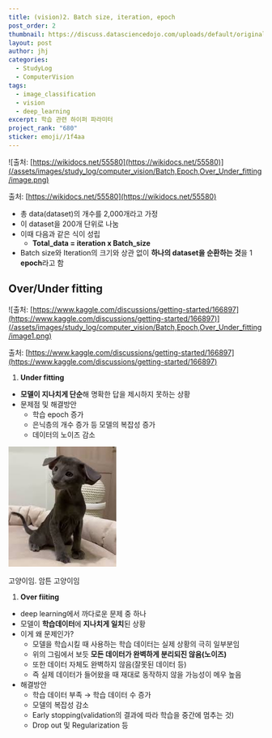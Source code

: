 ```yaml
---
title: (vision)2. Batch size, iteration, epoch
post_order: 2
thumbnail: https://discuss.datasciencedojo.com/uploads/default/original/1X/808c4d2074b4ab07065cd8b316cd234679d5b31b.png
layout: post
author: jhj
categories:
  - StudyLog
  - ComputerVision
tags:
  - image_classification
  - vision
  - deep_learning
excerpt: 학습 관련 하이퍼 파라미터
project_rank: "680"
sticker: emoji//1f4aa
---
```


![출처: [https://wikidocs.net/55580](https://wikidocs.net/55580)](/assets/images/study_log/computer_vision/Batch,Epoch,Over_Under_fitting/image.png)

출처: [https://wikidocs.net/55580](https://wikidocs.net/55580)

- 총 data(dataset)의 개수를 2,000개라고 가정
- 이 dataset을 200개 단위로 나눔
- 이때 다음과 같은 식이 성립
    - **Total_data = iteration x Batch_size**
- Batch size와 Iteration의 크기와 상관 없이 **하나의 dataset을 순환하는 것**을 1 **epoch**라고 함

## Over/Under fitting

![출처: [https://www.kaggle.com/discussions/getting-started/166897](https://www.kaggle.com/discussions/getting-started/166897)](/assets/images/study_log/computer_vision/Batch,Epoch,Over_Under_fitting/image1.png)

출처: [https://www.kaggle.com/discussions/getting-started/166897](https://www.kaggle.com/discussions/getting-started/166897)

1. **Under fitting**
- **모델이 지나치게 단순**해 명확한 답을 제시하지 못하는 상황
- 문제점 및 해결방안
    - 학습 epoch 증가
    - 은닉층의 개수 증가 등 모델의 복잡성 증가
    - 데이터의 노이즈 감소

![고양이임. 암튼 고양이임](/assets/images/study_log/computer_vision/Batch,Epoch,Over_Under_fitting/image2.png)

고양이임. 암튼 고양이임

1. **Over fiiting**
- deep learning에서 까다로운 문제 중 하나
- 모델이 **학습데이터**에 **지나치게 일치**된 상황
- 이게 왜 문제인가?
    - 모델을 학습시킬 때 사용하는 학습 데이터는 실제 상황의 극히 일부분임
    - 위의 그림에서 보듯 **모든 데이터가 완벽하게 분리되진 않음(노이즈)**
    - 또한 데이터 자체도 완벽하지 않음(잘못된 데이터 등)
    - 즉 실제 데이터가 들어왔을 때 재대로 동작하지 않을 가능성이 메우 높음
- 해결방안
    - 학습 데이터 부족 → 학습 데이터 수 증가
    - 모델의 복잡성 감소
    - Early stopping(validation의 결과에 따라 학습을 중간에 멈추는 것)
    - Drop out 및 Regularization 등